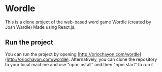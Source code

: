 # Wordle

This is a clone project of the web-based word game Wordle (created by Josh Wardle) Made using React.js.

## Run the project

You can run the project by opening [http://oriochayon.com/wordle](http://oriochayon.com/wordle). 
Alternatively, you can clone the repository to your local machine and use "npm install" and then "npm start" to run it

